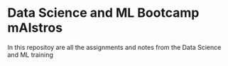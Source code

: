 # Data Science and ML Bootcamp mAIstros

In this repositoy are all the assignments and notes from the Data Science and ML training
